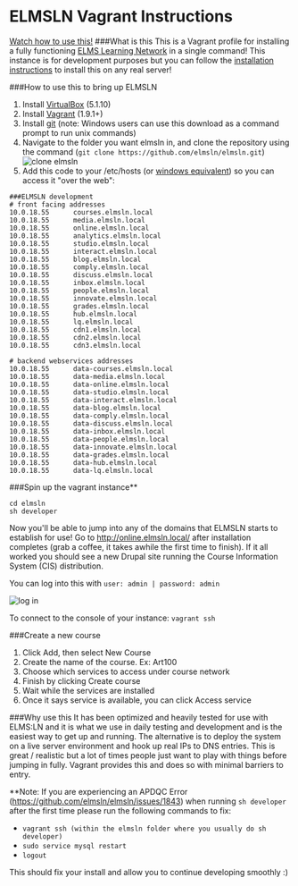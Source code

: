 ELMSLN Vagrant Instructions
==============
[Watch how to use this!](https://www.youtube.com/watch?v=ZeuDKzs6sj0&list=PLJQupiji7J5fygec37Wd-gAbpMj8c5A_C)
###What is this
This is a Vagrant profile for installing a fully functioning [ELMS Learning Network](https://github.com/elmsln/elmsln) in a single command!  This instance is for development purposes but you can follow the [installation instructions](https://elmsln.readthedocs.io/en/latest/INSTALL) to install this on any real server!

###How to use this to bring up ELMSLN
1. Install [VirtualBox](https://www.virtualbox.org/wiki/Downloads) (5.1.10)
2. Install [Vagrant](http://www.vagrantup.com/downloads.html) (1.9.1+)
3. Install [git](http://git-scm.com/downloads) (note: Windows users can use this download as a command prompt to run unix commands)
4. Navigate to the folder you want elmsln in, and clone the repository using the command (`git clone https://github.com/elmsln/elmsln.git`)
![clone elmsln](https://cloud.githubusercontent.com/assets/16597608/13260179/60875b1e-da28-11e5-865f-89e6586f370a.PNG)
5. Add this code to your /etc/hosts (or [windows equivalent](http://www.howtogeek.com/howto/27350/beginner-geek-how-to-edit-your-hosts-file/)) so you can access it "over the web":
```
###ELMSLN development
# front facing addresses
10.0.18.55      courses.elmsln.local
10.0.18.55      media.elmsln.local
10.0.18.55      online.elmsln.local
10.0.18.55      analytics.elmsln.local
10.0.18.55      studio.elmsln.local
10.0.18.55      interact.elmsln.local
10.0.18.55      blog.elmsln.local
10.0.18.55      comply.elmsln.local
10.0.18.55      discuss.elmsln.local
10.0.18.55      inbox.elmsln.local
10.0.18.55      people.elmsln.local
10.0.18.55      innovate.elmsln.local
10.0.18.55      grades.elmsln.local
10.0.18.55      hub.elmsln.local
10.0.18.55      lq.elmsln.local
10.0.18.55      cdn1.elmsln.local
10.0.18.55      cdn2.elmsln.local
10.0.18.55      cdn3.elmsln.local

# backend webservices addresses
10.0.18.55      data-courses.elmsln.local
10.0.18.55      data-media.elmsln.local
10.0.18.55      data-online.elmsln.local
10.0.18.55      data-studio.elmsln.local
10.0.18.55      data-interact.elmsln.local
10.0.18.55      data-blog.elmsln.local
10.0.18.55      data-comply.elmsln.local
10.0.18.55      data-discuss.elmsln.local
10.0.18.55      data-inbox.elmsln.local
10.0.18.55      data-people.elmsln.local
10.0.18.55      data-innovate.elmsln.local
10.0.18.55      data-grades.elmsln.local
10.0.18.55      data-hub.elmsln.local
10.0.18.55      data-lq.elmsln.local
```

###Spin up the vagrant instance**
```
cd elmsln
sh developer
```

Now you'll be able to jump into any of the domains that ELMSLN starts to establish for use!  Go to http://online.elmsln.local/ after installation completes (grab a coffee, it takes awhile the first time to finish).  If it all worked you should see a new Drupal site running the Course Information System (CIS) distribution.

You can log into this with `user: admin | password: admin`

![log in](https://cloud.githubusercontent.com/assets/16597608/13260446/767d8ae6-da29-11e5-8346-393a09c54cf6.PNG)

To connect to the console of your instance: `vagrant ssh`

###Create a new course
1. Click Add, then select New Course
2. Create the name of the course. Ex: Art100
3. Choose which services to access under course network
4. Finish by clicking Create course
5. Wait while the services are installed
6. Once it says service is available, you can click Access service

###Why use this
It has been optimized and heavily tested for use with ELMS:LN and it is what we use in daily testing and development and is the easiest way to get up and running. The alternative is to deploy the system on a live server environment and hook up real IPs to DNS entries. This is great / realistic but a lot of times people just want to play with things before jumping in fully. Vagrant provides this and does so with minimal barriers to entry.

**Note: If you are experiencing an APDQC Error (https://github.com/elmsln/elmsln/issues/1843) when running `sh developer` after the first time please run the following commands to fix:

- `vagrant ssh (within the elmsln folder where you usually do sh developer)`
- `sudo service mysql restart`
- `logout`

This should fix your install and allow you to continue developing smoothly :)
